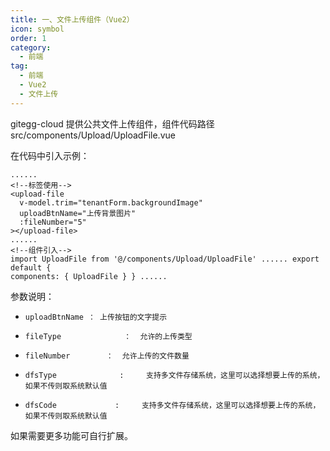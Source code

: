 ```yaml
---
title: 一、文件上传组件（Vue2）
icon: symbol
order: 1
category:
  - 前端
tag:
  - 前端
  - Vue2
  - 文件上传
---
```


gitegg-cloud 提供公共文件上传组件，组件代码路径 src/components/Upload/UploadFile.vue

在代码中引入示例：

```vue
......
<!--标签使用-->
<upload-file
  v-model.trim="tenantForm.backgroundImage"
  uploadBtnName="上传背景图片"
  :fileNumber="5"
></upload-file>
......
<!--组件引入-->
import UploadFile from '@/components/Upload/UploadFile' ...... export default {
components: { UploadFile } } ......
```

参数说明：

-     uploadBtnName ： 上传按钮的文字提示
-     fileType              ：  允许的上传类型
-     fileNumber        ：  允许上传的文件数量
-     dfsType              :     支持多文件存储系统，这里可以选择想要上传的系统，如果不传则取系统默认值
-     dfsCode             :     支持多文件存储系统，这里可以选择想要上传的系统，如果不传则取系统默认值

如果需要更多功能可自行扩展。
